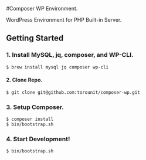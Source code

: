 #Composer WP Environment.

WordPress Environment for PHP Built-in Server.

## Getting Started

### 1. Install MySQL, jq, composer, and WP-CLI.

```
$ brew install mysql jq composer wp-cli
```
#### 2. Clone Repo.

```
$ git clone git@github.com:torounit/composer-wp.git
```

### 3. Setup Composer.

```
$ composer install
$ bin/bootstrap.sh
```

### 4. Start Development!

```
$ bin/bootstrap.sh
```

